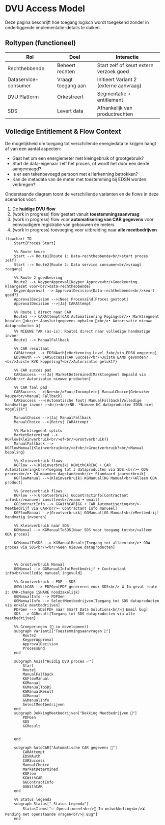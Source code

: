 # DVU Access Model
Deze pagina beschrijft hoe toegang logisch wordt toegekend zonder in onderliggende implementatie-details te duiken.

## Roltypen (functioneel)
| Rol | Doel | Interactie |
|-----|------|------------|
| Rechthebbende | Beheert rechten | Start zelf of keurt extern verzoek goed |
| Dataservice-consumer | Vraagt toegang aan | Initieert Variant 2 (externe aanvraag) |
| DVU Platform | Orkestreert | Segmentatie + entitlement |
| SDS | Levert data | Afhankelijk van productrechten |

## Volledige Entitlement & Flow Context
De mogelijkheid om toegang tot verschillende energiedata te krijgen hangt af van een aantal aspecten: 
- Gaat het om een energiemeter met kleingebruik of grootgebruik? 
- Start de data-eigenaar zelf het proces, of wordt het door een derde aangevraagd? 
- Is er een tekenbevoegd persoon met eHerkenning betrokken?
- Kan de metadata van de meter met toestemming bij EDSN worden verkregen?

Onderstaande diagram toont de verschillende varianten en de flows in deze scenarios voor:
1. De **huidige DVU flow**
2. (work in progress) flow gestart vanuit **toestemmingsaanvraag**
3. (work in progress) flow voor **automatisering van CAR gegevens** voor eenvoudigere registratie van gebouwen en meters
4. (work in progress) toevoeging voor uitbreiding naar **alle meetbedrijven**

```mermaid
flowchart TD
    Start[Proces Start]
    
    %% Route keuze
    Start --> Route1[Route 1: Data-rechthebbende<br/>start proces zelf]
    Start --> Route2[Route 2: Data service consumer<br/>vraagt toegang]

    %% Route 2 goedkeuring
    Route2 --> KeyperApproval[Keyper Approve<br/>Goedkeuring klaargezet voor<br/>data-rechthebbende]
    KeyperApproval --> ApprovalDecision{Data-rechthebbende<br/>keurt goed?}
    ApprovalDecision -->|Nee| ProcessEnd[Proces gestopt]
    ApprovalDecision -->|Ja| CARAttempt
    
    %% Route 1 direct naar CAR
    Route1 --> CARAttempt[CAR Automatisering Poging<br/>• Marktsegment bepalen 🚧<br/>• Aansluitgegevens ophalen 🚧<br/>• Autorisatie nieuwe dataproducten ⏳]
    %% NIEUWE TAK (as-is): Route1 direct naar volledige handmatige invoer
    Route1 --> ManualFallback

    %% CAR resultaat
    CARAttempt --> EDSNAuth[eHerkenning Level 3<br/>in EDSN omgeving]
    EDSNAuth --> CARSuccess{CAR Succes?<br/>Juiste EANs gevonden?<br/>Juiste KVK koppeling?<br/>Autorisatie gelukt?}
    
    %% CAR succes pad
    CARSuccess -->|Ja| MarketDetermined[Marktsegment Bepaald via CAR<br/>+ Autorisatie nieuwe producten]
    
    %% CAR faal pad
    CARSuccess -->|Nee<br/>Fout/Incomplete| ManualChoice{Gebruiker keuze<br/>Manual Fallback}
    CARSuccess -->|Automatische fout| ManualFallback[Volledige handmatige invoer ✅<br/><br/>NB. *Nieuwe KG dataproducten EDSN niet mogelijk*]
    
    ManualChoice -->|Ja| ManualFallback
    ManualChoice -->|Retry| CARAttempt
    
    %% Marktsegment splits
    MarketDetermined --> KGFlow{Kleinverbruik<br/>of<br/>Grootverbruik?}
    ManualFallback --> KGFlowManual{Kleinverbruik<br/>of<br/>Grootverbruik?<br/>Manual bepaling}
    
    %% Kleinverbruik flows
    KGFlow -->|Kleinverbruik| KGWithCAR[KG + CAR Automatisering<br/>Toegang tot 3 dataproducten via SDS:<br/>• ODA proces<br/>• 24 maanden dagstanden<br/>• Standaard jaarverbruik]
    KGFlowManual -->|Kleinverbruik| KGManual[KG Manual<br/>Alleen ODA product]
    
    %% Grootverbruik flows  
    KGFlow -->|Grootverbruik| GGContractInfo[Contractant info<br/>manueel invullen<br/>naam + email]
    GGContractInfo --> GGWithCAR[GG + CAR Automatisering<br/>- Meetbedrijf via CAR<br/>- Contractant info manueel]
    KGFlowManual -->|Grootverbruik| GGManual[GG Manual<br/>Meetbedrijf handmatig invoeren]
    
    %% Kleinverbruik naar SDS
    KGManual --> KGManualToSDS[Naar SDS voor toegang tot<br/>alleen ODA proces]
    
    KGManualToSDS --> KGManualResult[Toegang tot alleen:<br/>• ODA proces via SDS<br/><br/>Geen nieuwe dataproducten]
    
    
    
    %% Grootverbruik Manual
    GGManual --> GGManualInfo[Meetbedrijf + Contractant info<br/>volledig manueel ingevuld]
    
    %% Grootverbruik → PDF → SDS
    GGWithCAR --> PDFGen[PDF genereren voor SDS<br/> ⏳ In geval route 2: KVK-change iSHARE noodzakelijk]
    GGManualInfo --> PDFGen
    GGManualInfo --> SelectMeetbedrijven[Toegang tot SDS dataproducten via enkele meetbedrijven]
    PDFGen --> SDS[PDF naar Smart Data Solutions<br/>🐛 Email bug]
    SDS --> GGResult[Toegang tot SDS dataproducten via alle meetbedrijven]

    %% Groeperingen (🚧 in development)
    subgraph Variant2["Toestemmingsaanvragen 🚧"]
        Route2
        KeyperApproval
        ApprovalDecision
        ProcessEnd
    end

    subgraph AsIs["Huidig DVU proces ✅"]
        Start
        Route1
        ManualFallback
        KGFlowManual
        KGManual
        KGManualToSDS
        KGManualResult
        GGManual
        GGManualInfo
        SelectMeetbedrijven
    end
    subgraph DekkingMeetbedrijven["Dekking Meetbedrijven 🚧"]
        PDFGen
        SDS
        GGResult
        
        
    end

    subgraph AutoCAR["Automatische CAR gegevens 🚧"]
        CARAttempt
        EDSNAuth
        CARSuccess
        ManualChoice
        MarketDetermined
        KGFlow
        KGWithCAR
        GGContractInfo
        GGWithCAR
    end
    
    %% Status legenda
    subgraph Status[" Status Legenda"]
        StatusItems["✅ Operationeel<br/>🚧 In ontwikkeling<br/>⏳ Pending met openstaande vragen<br/>🐛 Bug"]
    end
  
    
```